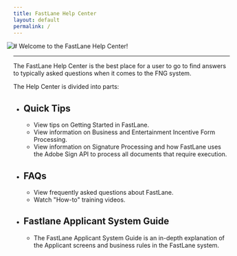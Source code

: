 ```yaml
---
title: FastLane Help Center
layout: default
permalink: /
---
```

<div style="margin-left:-15px; margin-bottom: -15px;" class="wow zoomIn"><a name="help"></a>
  <img src="https://storage.googleapis.com/fastlane-public-files/Images/HelpImages/help-head-01.png" class="img-responsive"/>
</div>
# Welcome to the FastLane Help Center!

------

The FastLane Help Center is the best place for a user to go to find answers to typically asked questions when it comes to the FNG system. 

The Help Center is divided into parts:

- ## Quick Tips

  - View tips on Getting Started in FastLane. 
  - View information on Business and Entertainment Incentive Form Processing.
  - View information on Signature Processing and how FastLane uses the Adobe Sign API to process all documents that require execution.

- ## FAQs 

  - View frequently asked questions about FastLane.
  - Watch "How-to" training videos.

- ## Fastlane Applicant System Guide

  - The FastLane Applicant System Guide is an in-depth explanation of the Applicant screens and business rules in the FastLane system. 

